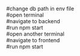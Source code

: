 #change db path in env file </br>
#open terminal </br>
#navigate to backend </br>
#run npm start </br>
#open another terminal </br>
#navigate to frontend </br>
#run npm start

